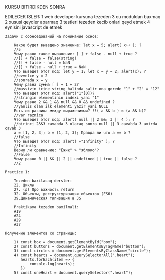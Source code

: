 KURSU BITIRDIKDEN SONRA

EDILECEK ISLER:
1 web developer kursuna tezeden 3 cu moduldan baxmaq
2 xususi qeydler aparmaq 
3 testleri tezeden kecib onlari qeyd etmek
4 eynisini javascript de etmek

    Задачи с собеседований на понимание основ:

        Какое будет выведено значение: let x = 5; alert( x++ ); ?
        //5
        Чему равно такое выражение: [ ] + false - null + true ?
        //[] + false = false(string)
        //[] + false - null = NaN
        //[] + false - null + true = NaN
        Что выведет этот код: let y = 1; let x = y = 2; alert(x); ?
        //evvelce y = 2
        //sonrada x = y
        Чему равна сумма [ ] + 1 + 2?
        //massivin icine string halinda salir ona gorede "1" + "2" = "12"
        Что выведет этот код: alert("1"[0])?
        //stringin elementinin indexi yani "1"
        Чему равно 2 && 1 && null && 0 && undefined ?
        //yanlis olan ilk elementi yazir yani NULL
        Есть ли разница между выражениями? !!( a && b ) и (a && b)?
        //var raznica 
        Что выведет этот код: alert( null || 2 &&; 3 || 4 ); ?
        //birinci 2&&3 cavabda 3 olacaq sonra null || 3 cavabda 3 axirda cavab 3
        a = [1, 2, 3]; b = [1, 2, 3]; Правда ли что a == b ?
        //false
        Что выведет этот код: alert( +"Infinity" ); ?
        //Infinity
        Верно ли сравнение: "Ёжик" > "яблоко"?
        //False
        Чему равно 0 || && || 2 || undefined || true || falsе ?
        //2

    Practice 1:

        Tezeden baxilacaq dersler:
        22. Циклы
        27. (д) Про важность return
        32. Объекты, деструктуризация объектов (ES6)
        39.Динамическая типизация в JS

        Praktikaya tezeden baxilmali:
        #19
        #24
        #29
        #37

    Получение элементов со страницы:
       
        1) const box = document.getElementById("box");
        2) const buttons = document.getElementsByTagName("button");
        3) const circles = document.getElementsByClassName("circle");
        4) const hearts = document.querySelectorAll(".heart");
           hearts.forEach(item => {
               console.log(hearts);
           })
        5) const oneHeart = document.querySelector(".heart");
